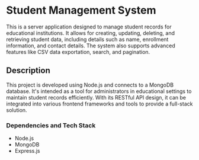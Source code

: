# Student Management System

This is a server application designed to manage student records for educational institutions. It allows for creating, updating, deleting, and retrieving student data, including details such as name, enrollment information, and contact details. The system also supports advanced features like CSV data exportation, search, and pagination.

## Description

This project is developed using Node.js and connects to a MongoDB database. It's intended as a tool for administrators in educational settings to maintain student records efficiently. With its RESTful API design, it can be integrated into various frontend frameworks and tools to provide a full-stack solution.

### Dependencies and Tech Stack

- Node.js
- MongoDB
- Express.js
